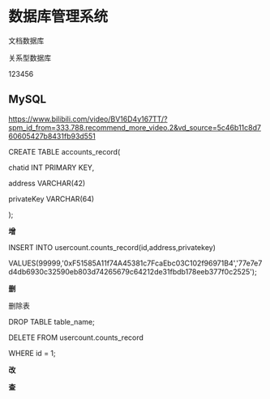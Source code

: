 # 数据库管理系统

文档数据库

关系型数据库

123456

## MySQL

https://www.bilibili.com/video/BV16D4y167TT/?spm_id_from=333.788.recommend_more_video.2&vd_source=5c46b11c8d760605427b8431fb93d551

CREATE TABLE accounts_record(

chatid INT PRIMARY KEY,

address VARCHAR(42)

privateKey VARCHAR(64)

);

**增**

INSERT INTO usercount.counts_record(id,address,privatekey)

VALUES(99999,'0xF51585A11f74A45381c7FcaEbc03C102f96971B4','77e7e7d4db6930c32590eb803d74265679c64212de31fbdb178eeb377f0c2525');

**删**

删除表

DROP TABLE table_name;

DELETE FROM usercount.counts_record

WHERE id = 1;

**改**

**查**